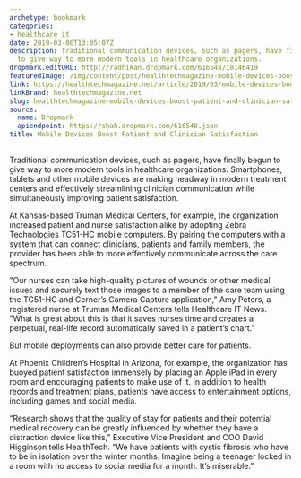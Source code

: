 ```yaml
---
archetype: bookmark
categories:
- healthcare it
date: 2019-03-06T13:05:07Z
description: Traditional communication devices, such as pagers, have finally begun
  to give way to more modern tools in healthcare organizations.
dropmark.editURL: http://radhikan.dropmark.com/616548/18146419
featuredImage: /img/content/post/healthtechmagazine-mobile-devices-boost-patient-and-clinician-satisfaction.jpg
link: https://healthtechmagazine.net/article/2019/03/mobile-devices-boost-patient-and-clinician-satisfaction
linkBrand: healthtechmagazine.net
slug: healthtechmagazine-mobile-devices-boost-patient-and-clinician-satisfaction
source:
  name: Dropmark
  apiendpoint: https://shah.dropmark.com/616548.json
title: Mobile Devices Boost Patient and Clinician Satisfaction
---
```

Traditional communication devices, such as pagers, have finally begun to give way to more modern tools in healthcare organizations. Smartphones, tablets and other mobile devices are making headway in modern treatment centers and effectively streamlining clinician communication while simultaneously improving patient satisfaction.

At Kansas-based Truman Medical Centers, for example, the organization increased patient and nurse satisfaction alike by adopting Zebra Technologies TC51-HC mobile computers. By pairing the computers with a system that can connect clinicians, patients and family members, the provider has been able to more effectively communicate across the care spectrum.

"Our nurses can take high-quality pictures of wounds or other medical issues and securely text those images to a member of the care team using the TC51-HC and Cerner’s Camera Capture application," Amy Peters, a registered nurse at Truman Medical Centers tells Healthcare IT News. "What is great about this is that it saves nurses time and creates a perpetual, real-life record automatically saved in a patient’s chart."

But mobile deployments can also provide better care for patients.

At Phoenix Children’s Hospital in Arizona, for example, the organization has buoyed patient satisfaction immensely by placing an Apple iPad in every room and encouraging patients to make use of it. In addition to health records and treatment plans, patients have access to entertainment options, including games and social media.

“Research shows that the quality of stay for patients and their potential medical recovery can be greatly influenced by whether they have a distraction device like this,” Executive Vice President and COO David Higginson tells HealthTech. “We have patients with cystic fibrosis who have to be in isolation over the winter months. Imagine being a teenager locked in a room with no access to social media for a month. It’s miserable.”

